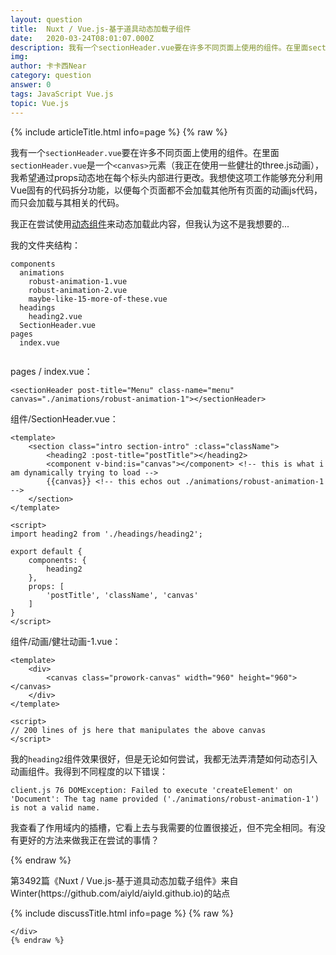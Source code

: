 ```yaml
---
layout: question
title:  Nuxt / Vue.js-基于道具动态加载子组件
date:   2020-03-24T08:01:07.000Z
description: 我有一个sectionHeader.vue要在许多不同页面上使用的组件。在里面sectionHeader.vue是一个<canvas>元素（我正在使用一些...
img: 
author: 卡卡西Near
category: question
answer: 0
tags: JavaScript Vue.js
topic: Vue.js
---
```

<div class="article-root">
  <div class="article">
    {% include articleTitle.html info=page %}
    {% raw %}
    <div class="article-content"><p><font style="vertical-align: inherit;"><font style="vertical-align: inherit;">我有一个</font></font><code>sectionHeader.vue</code><font style="vertical-align: inherit;"><font style="vertical-align: inherit;">要在许多不同页面上使用</font><font style="vertical-align: inherit;">的</font><font style="vertical-align: inherit;">组件。</font><font style="vertical-align: inherit;">在里面</font></font><code>sectionHeader.vue</code><font style="vertical-align: inherit;"><font style="vertical-align: inherit;">是一个</font></font><code>&lt;canvas&gt;</code><font style="vertical-align: inherit;"><font style="vertical-align: inherit;">元素（我正在使用一些健壮的three.js动画），我希望通过props动态地在每个标头内部进行更改。</font><font style="vertical-align: inherit;">我想使这项工作能够充分利用Vue固有的代码拆分功能，以便每个页面都不会加载其他所有页面的动画js代码，而只会加载与其相关的代码。</font></font></p>

<p><font style="vertical-align: inherit;"><font style="vertical-align: inherit;">我正在尝试使用</font></font><a href="https://vuejs.org/v2/guide/components.html#Dynamic-Components" rel="nofollow noreferrer"><font style="vertical-align: inherit;"><font style="vertical-align: inherit;">动态组件</font></font></a><font style="vertical-align: inherit;"><font style="vertical-align: inherit;">来动态加载此内容，</font><font style="vertical-align: inherit;">但我认为这不是我想要的...</font></font></p>

<p><font style="vertical-align: inherit;"><font style="vertical-align: inherit;">我的文件夹结构：</font></font></p>

<pre><code>components<font></font>
  animations<font></font>
    robust-animation-1.vue<font></font>
    robust-animation-2.vue<font></font>
    maybe-like-15-more-of-these.vue<font></font>
  headings<font></font>
    heading2.vue<font></font>
  SectionHeader.vue<font></font>
pages<font></font>
  index.vue<font></font>
<font></font>
</code></pre>

<p><font style="vertical-align: inherit;"><font style="vertical-align: inherit;">pages / index.vue：</font></font></p>

<pre class="lang-js prettyprint-override"><code>&lt;sectionHeader post-title="Menu" class-name="menu" canvas="./animations/robust-animation-1"&gt;&lt;/sectionHeader&gt;
</code></pre>

<p><font style="vertical-align: inherit;"><font style="vertical-align: inherit;">组件/SectionHeader.vue：</font></font></p>

<pre class="lang-js prettyprint-override"><code>&lt;template&gt;<font></font>
    &lt;section class="intro section-intro" :class="className"&gt;<font></font>
        &lt;heading2 :post-title="postTitle"&gt;&lt;/heading2&gt;<font></font>
        &lt;component v-bind:is="canvas"&gt;&lt;/component&gt; &lt;!-- this is what i am dynamically trying to load --&gt; <font></font>
        {{canvas}} &lt;!-- this echos out ./animations/robust-animation-1 --&gt;<font></font>
    &lt;/section&gt;<font></font>
&lt;/template&gt;<font></font>
<font></font>
&lt;script&gt;<font></font>
import heading2 from './headings/heading2';<font></font>
<font></font>
export default {<font></font>
    components: {<font></font>
        heading2<font></font>
    },<font></font>
    props: [<font></font>
        'postTitle', 'className', 'canvas'<font></font>
    ]<font></font>
}<font></font>
&lt;/script&gt;<font></font>
</code></pre>

<p><font style="vertical-align: inherit;"><font style="vertical-align: inherit;">组件/动画/健壮动画-1.vue：</font></font></p>

<pre class="lang-js prettyprint-override"><code>&lt;template&gt;<font></font>
    &lt;div&gt;<font></font>
        &lt;canvas class="prowork-canvas" width="960" height="960"&gt;&lt;/canvas&gt;<font></font>
    &lt;/div&gt;<font></font>
&lt;/template&gt;<font></font>
<font></font>
&lt;script&gt;<font></font>
// 200 lines of js here that manipulates the above canvas<font></font>
&lt;/script&gt;<font></font>
</code></pre>

<p><font style="vertical-align: inherit;"><font style="vertical-align: inherit;">我的</font></font><code>heading2</code><font style="vertical-align: inherit;"><font style="vertical-align: inherit;">组件效果很好，但是无论如何尝试，我都无法弄清楚如何动态引入动画组件。</font><font style="vertical-align: inherit;">我得到不同程度的以下错误：</font></font></p>

<pre><code>client.js 76 DOMException: Failed to execute 'createElement' on 'Document': The tag name provided ('./animations/robust-animation-1') is not a valid name.
</code></pre>

<p><font style="vertical-align: inherit;"><font style="vertical-align: inherit;">我查看了作用域内的插槽，它看上去与我需要的位置很接近，但不完全相同。</font><font style="vertical-align: inherit;">有没有更好的方法来做我正在尝试的事情？</font></font></p></div>
    {% endraw %}
  </div>
  <p class="winter_mark">第3492篇《Nuxt / Vue.js-基于道具动态加载子组件》来自Winter(https://github.com/aiyld/aiyld.github.io)的站点</p>
  <div class="discuss-wrapper">
    {% include discussTitle.html info=page %}
    {% raw %}
    <div class="discuss-list">
    
    </div>
    {% endraw %}
  </div>
<div>
